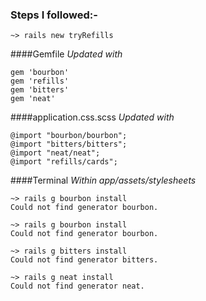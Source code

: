 ### Steps I followed:-

```
~> rails new tryRefills

```

####Gemfile
*Updated with*

```
gem 'bourbon'
gem 'refills'
gem 'bitters'
gem 'neat'

```

####application.css.scss
*Updated with*

```
@import "bourbon/bourbon";
@import "bitters/bitters";
@import "neat/neat";
@import "refills/cards";

```

####Terminal
*Within app/assets/stylesheets*

```
~> rails g bourbon install
Could not find generator bourbon.
 
~> rails g bourbon install
Could not find generator bourbon.
 
~> rails g bitters install
Could not find generator bitters.

~> rails g neat install
Could not find generator neat.


```